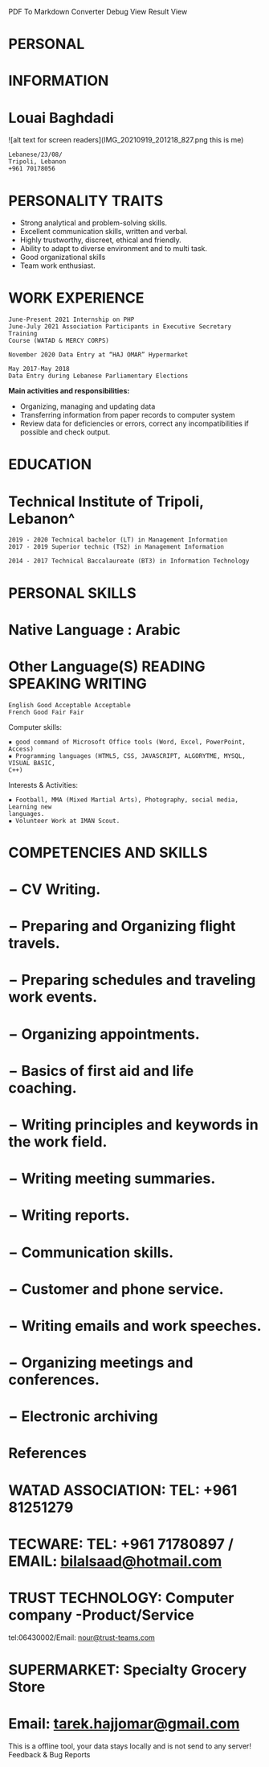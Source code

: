  PDF To Markdown Converter
Debug View
Result View
# PERSONAL

# INFORMATION

# Louai Baghdadi
![alt text for screen readers](IMG_20210919_201218_827.png this is me)
```
Lebanese/23/08/
Tripoli, Lebanon
+961 70178056

```
# PERSONALITY TRAITS

- Strong analytical and problem-solving skills.
- Excellent communication skills, written and verbal.
- Highly trustworthy, discreet, ethical and friendly.
- Ability to adapt to diverse environment and to multi task.
- Good organizational skills
- Team work enthusiast.

# WORK EXPERIENCE

```
June-Present 2021 Internship on PHP
June-July 2021 Association Participants in Executive Secretary Training
Course (WATAD & MERCY CORPS)
```
```
November 2020 Data Entry at “HAJ OMAR” Hypermarket
```
```
May 2017-May 2018
Data Entry during Lebanese Parliamentary Elections
```
**Main activities and responsibilities:**

- Organizing, managing and updating data
- Transferring information from paper records to computer system
- Review data for deficiencies or errors, correct any incompatibilities if possible
    and check output.

# EDUCATION

# Technical Institute of Tripoli, Lebanon^

```
2019 - 2020 Technical bachelor (LT) in Management Information
2017 - 2019 Superior technic (TS2) in Management Information
```
```
2014 - 2017 Technical Baccalaureate (BT3) in Information Technology
```

# PERSONAL SKILLS

# Native Language : Arabic

# Other Language(S) READING SPEAKING WRITING

```
English Good Acceptable Acceptable
French Good Fair Fair
```
Computer skills:

```
▪ good command of Microsoft Office tools (Word, Excel, PowerPoint, Access)
▪ Programming languages (HTML5, CSS, JAVASCRIPT, ALGORYTME, MYSQL, VISUAL BASIC,
C++)
```
Interests & Activities:

```
▪ Football, MMA (Mixed Martial Arts), Photography, social media, Learning new
languages.
▪ Volunteer Work at IMAN Scout.
```
# COMPETENCIES AND SKILLS

# − CV Writing.

# − Preparing and Organizing flight travels.

# − Preparing schedules and traveling work events.

# − Organizing appointments.

# − Basics of first aid and life coaching.

# − Writing principles and keywords in the work field.

# − Writing meeting summaries.

# − Writing reports.

# − Communication skills.

# − Customer and phone service.

# − Writing emails and work speeches.

# − Organizing meetings and conferences.

# − Electronic archiving


# References

# WATAD ASSOCIATION: TEL: +961 81251279

# TECWARE: TEL: +961 71780897 / EMAIL: bilalsaad@hotmail.com

# TRUST TECHNOLOGY: Computer company -Product/Service

tel:06430002/Email: nour@trust-teams.com

# SUPERMARKET: Specialty Grocery Store

# Email: tarek.hajjomar@gmail.com



This is a offline tool, your data stays locally and is not send to any server!
Feedback & Bug Reports